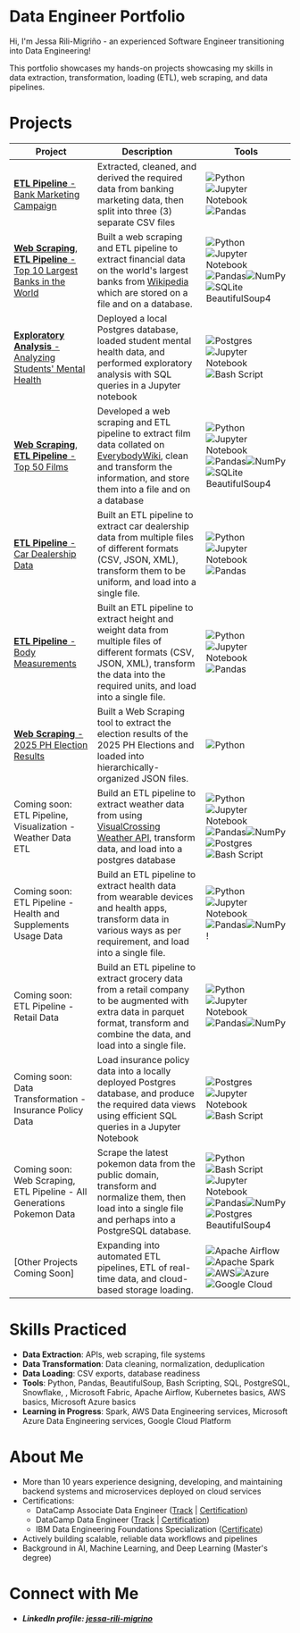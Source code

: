 Data Engineer Portfolio
=======================

Hi, I'm Jessa Rili-Migriño - an experienced Software Engineer transitioning into Data Engineering!

This portfolio showcases my hands-on projects showcasing my skills in data extraction, transformation, loading (ETL), web scraping, and data pipelines.

# Projects
| Project | Description | Tools|
|---------|-------------|------|
| [**ETL Pipeline** - Bank Marketing Campaign](https://github.com/jrili/datacamp-cleaning-bank-marketing) | Extracted, cleaned, and derived the required data from banking marketing data, then split into three (3) separate CSV files | ![Python](https://img.shields.io/badge/python-3670A0?style=for-the-badge&logo=python&logoColor=ffdd54)![Jupyter Notebook](https://img.shields.io/badge/jupyter-%23FA0F00.svg?style=for-the-badge&logo=jupyter&logoColor=white)![Pandas](https://img.shields.io/badge/pandas-%23150458.svg?style=for-the-badge&logo=pandas&logoColor=white) |
| [**Web Scraping**, **ETL Pipeline** - Top 10 Largest Banks in the World](https://github.com/jrili/ibm-project-world-largest-banks) | Built a web scraping and ETL pipeline to extract financial data on the world's largest banks from [Wikipedia](https://web.archive.org/web/20230908091635%20/https://en.wikipedia.org/wiki/List_of_largest_banks) which are stored on a file and on a database. | ![Python](https://img.shields.io/badge/python-3670A0?style=for-the-badge&logo=python&logoColor=ffdd54)![Jupyter Notebook](https://img.shields.io/badge/jupyter-%23FA0F00.svg?style=for-the-badge&logo=jupyter&logoColor=white)![Pandas](https://img.shields.io/badge/pandas-%23150458.svg?style=for-the-badge&logo=pandas&logoColor=white)![NumPy](https://img.shields.io/badge/numpy-%23013243.svg?style=for-the-badge&logo=numpy&logoColor=white)![SQLite](https://img.shields.io/badge/sqlite-%2307405e.svg?style=for-the-badge&logo=sqlite&logoColor=white) BeautifulSoup4 |
| [**Exploratory Analysis** - Analyzing Students' Mental Health](https://github.com/jrili/datacamp-analyzing-students-mental-health) | Deployed a local Postgres database, loaded student mental health data, and performed exploratory analysis with SQL queries in a Jupyter notebook| ![Postgres](https://img.shields.io/badge/postgres-%23316192.svg?style=for-the-badge&logo=postgresql&logoColor=white)![Jupyter Notebook](https://img.shields.io/badge/jupyter-%23FA0F00.svg?style=for-the-badge&logo=jupyter&logoColor=white)![Bash Script](https://img.shields.io/badge/bash_script-%23121011.svg?style=for-the-badge&logo=gnu-bash&logoColor=white) |
| [**Web Scraping**, **ETL Pipeline** - Top 50 Films](https://github.com/jrili/ibm-webscraping-films) | Developed a web scraping and ETL pipeline to extract film data collated on [EverybodyWiki](https://web.archive.org/web/20230902185655/https://en.everybodywiki.com/100_Most_Highly-Ranked_Films), clean and transform the information, and store them into a file and on a database| ![Python](https://img.shields.io/badge/python-3670A0?style=for-the-badge&logo=python&logoColor=ffdd54)![Jupyter Notebook](https://img.shields.io/badge/jupyter-%23FA0F00.svg?style=for-the-badge&logo=jupyter&logoColor=white)![Pandas](https://img.shields.io/badge/pandas-%23150458.svg?style=for-the-badge&logo=pandas&logoColor=white)![NumPy](https://img.shields.io/badge/numpy-%23013243.svg?style=for-the-badge&logo=numpy&logoColor=white)![SQLite](https://img.shields.io/badge/sqlite-%2307405e.svg?style=for-the-badge&logo=sqlite&logoColor=white) BeautifulSoup4 |
| [**ETL Pipeline** - Car Dealership Data](https://github.com/jrili/ibm-etl-car-dealership)| Built an ETL pipeline to extract car dealership data from multiple files of different formats (CSV, JSON, XML), transform them to be uniform, and load  into a single file. | ![Python](https://img.shields.io/badge/python-3670A0?style=for-the-badge&logo=python&logoColor=ffdd54)![Jupyter Notebook](https://img.shields.io/badge/jupyter-%23FA0F00.svg?style=for-the-badge&logo=jupyter&logoColor=white)![Pandas](https://img.shields.io/badge/pandas-%23150458.svg?style=for-the-badge&logo=pandas&logoColor=white)|
| [**ETL Pipeline** - Body Measurements](https://github.com/jrili/ibm-etl-heights-weights) | Built an ETL pipeline to extract height and weight data from multiple files of different formats (CSV, JSON, XML), transform the data into the  required units, and load into a single file. | ![Python](https://img.shields.io/badge/python-3670A0?style=for-the-badge&logo=python&logoColor=ffdd54)![Jupyter Notebook](https://img.shields.io/badge/jupyter-%23FA0F00.svg?style=for-the-badge&logo=jupyter&logoColor=white)![Pandas](https://img.shields.io/badge/pandas-%23150458.svg?style=for-the-badge&logo=pandas&logoColor=white)|
| [**Web Scraping** - 2025 PH Election Results](https://github.com/jrili/ph-election-results-2025-scraper) | Built a Web Scraping tool to extract the election results of the 2025 PH Elections and loaded into hierarchically-organized JSON files. | ![Python](https://img.shields.io/badge/python-3670A0?style=for-the-badge&logo=python&logoColor=ffdd54) |
| Coming soon:<br>ETL Pipeline, Visualization - Weather Data ETL | Build an ETL pipeline to extract weather data from using [VisualCrossing Weather API](https://www.visualcrossing.com/), transform data, and load into a postgres database | ![Python](https://img.shields.io/badge/python-3670A0?style=for-the-badge&logo=python&logoColor=ffdd54)![Jupyter Notebook](https://img.shields.io/badge/jupyter-%23FA0F00.svg?style=for-the-badge&logo=jupyter&logoColor=white)![Pandas](https://img.shields.io/badge/pandas-%23150458.svg?style=for-the-badge&logo=pandas&logoColor=white)![NumPy](https://img.shields.io/badge/numpy-%23013243.svg?style=for-the-badge&logo=numpy&logoColor=white)![Postgres](https://img.shields.io/badge/postgres-%23316192.svg?style=for-the-badge&logo=postgresql&logoColor=white)![Bash Script](https://img.shields.io/badge/bash_script-%23121011.svg?style=for-the-badge&logo=gnu-bash&logoColor=white)| 
| Coming soon:<br>ETL Pipeline - Health and Supplements Usage Data | Build an ETL pipeline to extract health data from wearable devices and health apps, transform data in various ways as per requirement, and load into a single file. | ![Python](https://img.shields.io/badge/python-3670A0?style=for-the-badge&logo=python&logoColor=ffdd54)![Jupyter Notebook](https://img.shields.io/badge/jupyter-%23FA0F00.svg?style=for-the-badge&logo=jupyter&logoColor=white)![Pandas](https://img.shields.io/badge/pandas-%23150458.svg?style=for-the-badge&logo=pandas&logoColor=white)![NumPy](https://img.shields.io/badge/numpy-%23013243.svg?style=for-the-badge&logo=numpy&logoColor=white)! |
| Coming soon:<br>ETL Pipeline - Retail Data| Build an ETL pipeline to extract grocery data from a retail company to be augmented with extra data in parquet format, transform and combine the data, and load into a single file. | ![Python](https://img.shields.io/badge/python-3670A0?style=for-the-badge&logo=python&logoColor=ffdd54)![Jupyter Notebook](https://img.shields.io/badge/jupyter-%23FA0F00.svg?style=for-the-badge&logo=jupyter&logoColor=white)![Pandas](https://img.shields.io/badge/pandas-%23150458.svg?style=for-the-badge&logo=pandas&logoColor=white)![NumPy](https://img.shields.io/badge/numpy-%23013243.svg?style=for-the-badge&logo=numpy&logoColor=white)|
| Coming soon:<br>Data Transformation - Insurance Policy Data | Load insurance policy data into a locally deployed Postgres database, and produce the required data views using efficient SQL queries in a Jupyter Notebook | ![Postgres](https://img.shields.io/badge/postgres-%23316192.svg?style=for-the-badge&logo=postgresql&logoColor=white)![Jupyter Notebook](https://img.shields.io/badge/jupyter-%23FA0F00.svg?style=for-the-badge&logo=jupyter&logoColor=white)![Bash Script](https://img.shields.io/badge/bash_script-%23121011.svg?style=for-the-badge&logo=gnu-bash&logoColor=white)|
| Coming soon:<br>Web Scraping, ETL Pipeline - All Generations Pokemon Data| Scrape the latest pokemon data from the public domain, transform and normalize them, then load into a single file and perhaps into a PostgreSQL database.| ![Python](https://img.shields.io/badge/python-3670A0?style=for-the-badge&logo=python&logoColor=ffdd54)![Bash Script](https://img.shields.io/badge/bash_script-%23121011.svg?style=for-the-badge&logo=gnu-bash&logoColor=white)![Jupyter Notebook](https://img.shields.io/badge/jupyter-%23FA0F00.svg?style=for-the-badge&logo=jupyter&logoColor=white)![Pandas](https://img.shields.io/badge/pandas-%23150458.svg?style=for-the-badge&logo=pandas&logoColor=white)![NumPy](https://img.shields.io/badge/numpy-%23013243.svg?style=for-the-badge&logo=numpy&logoColor=white)![Postgres](https://img.shields.io/badge/postgres-%23316192.svg?style=for-the-badge&logo=postgresql&logoColor=white) BeautifulSoup4|
| [Other Projects Coming Soon] | Expanding into automated ETL pipelines, ETL of real-time data, and cloud-based storage loading.| ![Apache Airflow](https://img.shields.io/badge/Apache%20Airflow-017CEE?style=for-the-badge&logo=Apache%20Airflow&logoColor=white)![Apache Spark](https://img.shields.io/badge/Apache%20Spark-FDEE21?style=flat-square&logo=apachespark&logoColor=black)![AWS](https://img.shields.io/badge/AWS-%23FF9900.svg?style=for-the-badge&logo=amazon-aws&logoColor=white)![Azure](https://img.shields.io/badge/azure-%230072C6.svg?style=for-the-badge&logo=microsoftazure&logoColor=white)![Google Cloud](https://img.shields.io/badge/GoogleCloud-%234285F4.svg?style=for-the-badge&logo=google-cloud&logoColor=white)|

# Skills Practiced
* **Data Extraction**: APIs, web scraping, file systems
* **Data Transformation**: Data cleaning, normalization, deduplication
* **Data Loading**: CSV exports, database readiness
* **Tools**: Python, Pandas, BeautifulSoup, Bash Scripting, SQL, PostgreSQL, Snowflake, , Microsoft Fabric, Apache Airflow, Kubernetes basics, AWS basics, Microsoft Azure basics
* **Learning in Progress**: Spark, AWS Data Engineering services, Microsoft Azure Data Engineering services, Google Cloud Platform

# About Me
* More than 10 years experience designing, developing, and maintaining backend systems and microservices deployed on cloud services
* Certifications:
    * DataCamp Associate Data Engineer ([Track](https://www.datacamp.com/completed/statement-of-accomplishment/track/5dac6f85d32d86a8dccba020cbbeacd8f3c9ed11) | [Certification](https://www.datacamp.com/certificate/DEA0014963158934))
    * DataCamp Data Engineer ([Track](https://www.datacamp.com/completed/statement-of-accomplishment/track/9ecdd3624b20f72960dd2c95a33273f05d8ae0ed) | [Certification](https://www.datacamp.com/certificate/DE0013679986474))
    * IBM Data Engineering Foundations Specialization ([Certificate](https://www.coursera.org/account/accomplishments/specialization/HKLY7QWR6IVT))
* Actively building scalable, reliable data workflows and pipelines
* Background in AI, Machine Learning, and Deep Learning (Master's degree)

# Connect with Me
* ***LinkedIn profile: [jessa-rili-migrino](https://www.linkedin.com/in/jessa-rili-migrino/)***







